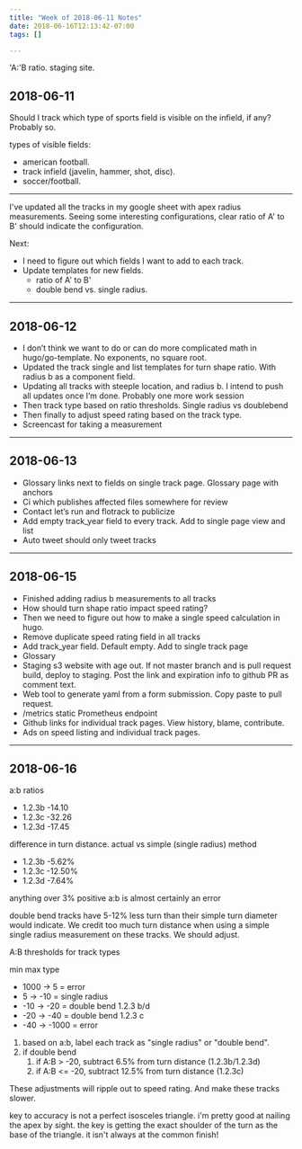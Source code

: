 ```yaml
---
title: "Week of 2018-06-11 Notes"
date: 2018-06-16T12:13:42-07:00
tags: []

---
```


'A:'B ratio. staging site.

<!--more-->

## 2018-06-11

Should I track which type of sports field is visible on the infield, if any? Probably so.

types of visible fields:

- american football.
- track infield (javelin, hammer, shot, disc).
- soccer/football.

---

I've updated all the tracks in my google sheet with apex radius measurements. Seeing some interesting configurations, clear ratio of A' to B' should indicate the configuration.

Next:

- I need to figure out which fields I want to add to each track.
- Update templates for new fields.
  - ratio of A' to B'
  - double bend vs. single radius.

---

## 2018-06-12

- I don’t think we want to do or can do more complicated math in hugo/go-template. No exponents, no square root.
- Updated the track single and list templates for turn shape ratio. With radius b as a component field.
- Updating all tracks with steeple location, and radius b. I intend to push all updates once I’m done. Probably one more work session
- Then track type based on ratio thresholds. Single radius vs doublebend
- Then finally to adjust speed rating based on the track type.
- Screencast for taking a measurement

---

## 2018-06-13

- Glossary links next to fields on single track page. Glossary page with anchors
- Ci which publishes affected files somewhere for review
- Contact let’s run and flotrack to publicize
- Add empty track_year field to every track. Add to single page view and list
- Auto tweet should only tweet tracks

---

## 2018-06-15

- Finished adding radius b measurements to all tracks
- How should turn shape ratio impact speed rating?
- Then we need to figure out how to make a single speed calculation in hugo.
- Remove duplicate speed rating field in all tracks
- Add track_year field. Default empty. Add to single track page
- Glossary
- Staging s3 website with age out. If not master branch and is pull request build, deploy to staging. Post the link and expiration info to github PR as comment text.
- Web tool to generate yaml from a form submission. Copy paste to pull request.
- /metrics static Prometheus endpoint
- Github links for individual track pages. View history, blame, contribute.
- Ads on speed listing and individual track pages.

---

## 2018-06-16

a:b ratios
- 1.2.3b -14.10
- 1.2.3c -32.26
- 1.2.3d -17.45

difference in turn distance. actual vs simple (single radius) method
- 1.2.3b -5.62%
- 1.2.3c -12.50%
- 1.2.3d -7.64%

anything over 3% positive a:b is almost certainly an error

double bend tracks have 5-12% less turn than their simple turn diameter would indicate. We credit too much turn distance when using a simple single radius measurement on these tracks. We should adjust.

A:B thresholds for track types

min max type

- 1000 -> 5 = error
- 5 -> -10 = single radius
- -10 -> -20 = double bend 1.2.3 b/d
- -20 -> -40 = double bend 1.2.3 c
- -40 -> -1000 = error

1. based on a:b, label each track as "single radius" or "double bend".
2. if double bend
    1. if A:B > -20, subtract 6.5% from turn distance (1.2.3b/1.2.3d)
    2. if A:B <= -20, subtract 12.5% from turn distance (1.2.3c)

These adjustments will ripple out to speed rating. And make these tracks slower.

key to accuracy is not a perfect isosceles triangle. i'm pretty good at nailing the apex by sight. the key is getting the exact shoulder of the turn as the base of the triangle. it isn't always at the common finish!
